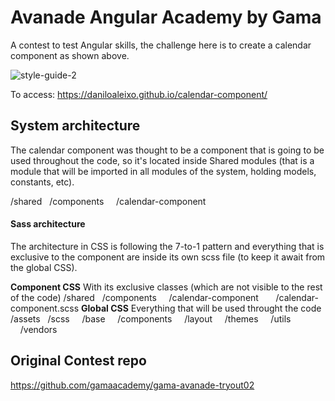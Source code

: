 

# Avanade Angular Academy by Gama

A contest to test Angular skills, the challenge here is to create a calendar component as shown above.

![style-guide-2](https://raw.githubusercontent.com/gamaacademy/gama-avanade-tryout02/master/images/readme-image-1.jpg)

To access: https://daniloaleixo.github.io/calendar-component/


## System architecture

The calendar component was thought to be a component that is going to be used throughout the code, so it's located inside Shared modules (that is a module that will be imported in all modules of the system, holding models, constants, etc).

/shared
&nbsp;&nbsp;/components
&nbsp;&nbsp;&nbsp;&nbsp;/calendar-component

#### Sass architecture

The architecture in CSS is following the 7-to-1 pattern and everything that is exclusive to the component are inside its own scss file (to keep it await from the global CSS).

**Component CSS**&#13;
With its exclusive classes (which are not visible to the rest of the code)&#13;
&#13;
/shared&#13;
&nbsp;&nbsp;/components&#13;
&nbsp;&nbsp;&nbsp;&nbsp;/calendar-component&#13;
&nbsp;&nbsp;&nbsp;&nbsp;&nbsp;&nbsp;/calendar-component.scss&#13;
&#13;
&#13;
**Global CSS**&#13;
Everything that will be used throught the code&#13;
&#13;
/assets&#13;
&nbsp;&nbsp;/scss&#13;
&nbsp;&nbsp;&nbsp;&nbsp;/base&#13;
&nbsp;&nbsp;&nbsp;&nbsp;/components&#13;
&nbsp;&nbsp;&nbsp;&nbsp;/layout&#13;
&nbsp;&nbsp;&nbsp;&nbsp;/themes&#13;
&nbsp;&nbsp;&nbsp;&nbsp;/utils&#13;
&nbsp;&nbsp;&nbsp;&nbsp;/vendors&#13;


## Original Contest repo
https://github.com/gamaacademy/gama-avanade-tryout02
